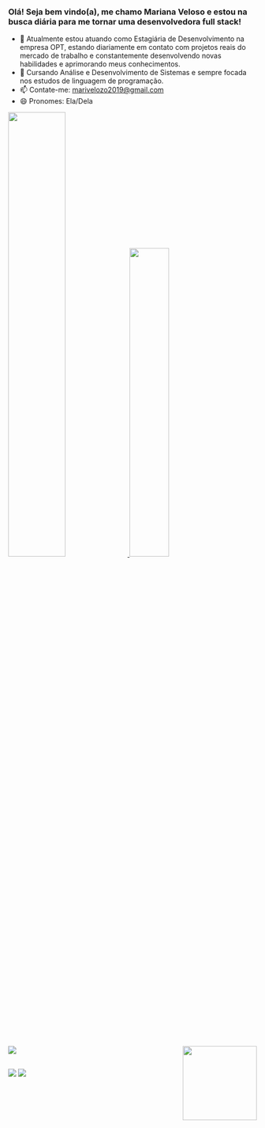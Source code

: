 ### Olá! Seja bem vindo(a), me chamo Mariana Veloso e estou na busca diária para me tornar uma desenvolvedora full stack!

- 🔭 Atualmente estou atuando como Estagiária de Desenvolvimento na empresa OPT, estando diariamente em contato com projetos reais do mercado de trabalho e constantemente desenvolvendo novas habilidades e aprimorando meus conhecimentos.
- 🌱 Cursando Análise e Desenvolvimento de Sistemas e sempre focada nos estudos de linguagem de programação.
- 📫 Contate-me: marivelozo2019@gmail.com
- 😄 Pronomes: Ela/Dela

<div>
  <a href = "https://github.com/Marih2210"/>
  <img width="48%" src = "https://github-readme-stats.vercel.app/api?username=Marih2210&count_private=true&show_icons=true&theme=tokyonight"/>
  <img width="40%" src = "https://github-readme-stats.vercel.app/api/top-langs/?username=Marih2210&layout=compact&theme=tokyonight"/>
</div>

<div style = "display: inline_block"><br>
  <img align="center" src = "https://skillicons.dev/icons?i=html,css,js,java,python">
  <img align="right" width="150" height="150" src = "https://i.picasion.com/pic92/c0426e578bff37024a2c92740e01693b.gif"/>
</div>

##

<div>
<a href="https://www.linkedin.com/in/mariana-veloso-979436231/"><img src = "https://img.shields.io/badge/LinkedIn-0077B5?style=for-the-badge&logo=linkedin&logoColor=white"/></a>
<a href="https://replit.com/@Mari012310"><img src = "https://img.shields.io/badge/replit-667881?style=for-the-badge&logo=replit&logoColor=white"/></a>
</div>


